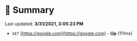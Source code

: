 # 📖 Summary
Last updated: **3/31/2021, 3:05:23 PM**

- `GET` [https://google.com](https://google.com) - **Up** (111ms)
